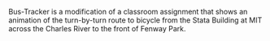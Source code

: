 Bus-Tracker is a modification of a classroom assignment that shows an animation of the turn-by-turn route to bicycle from the Stata Building at MIT across the Charles River to the front of Fenway Park.
